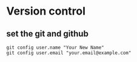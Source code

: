 # Version control
## set the git and github
`git config user.name "Your New Name"`
<br>
`git config user.email "your.email@example.com"`
